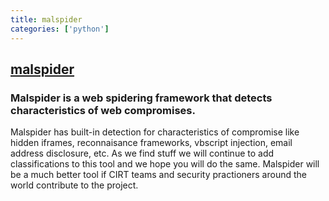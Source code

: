 ```yaml
---
title: malspider
categories: ['python']
---
```

## [malspider](https://github.com/ciscocsirt/malspider)

### Malspider is a web spidering framework that detects characteristics of web compromises. 

Malspider has built-in detection for characteristics of compromise like hidden iframes, reconnaisance frameworks, vbscript injection, email address disclosure, etc. As we find stuff we will continue to add classifications to this tool and we hope you will do the same. Malspider will be a much better tool if CIRT teams and security practioners around the world contribute to the project. 

